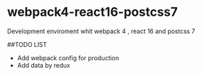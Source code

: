 # webpack4-react16-postcss7
Development enviroment whit webpack 4 , react 16 and postcss 7


##TODO LIST
- Add webpack config for production
- Add data by redux 
